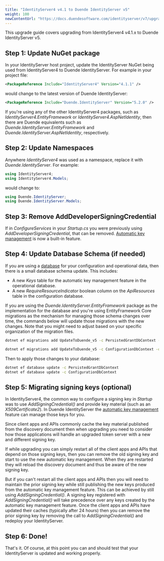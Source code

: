 ```yaml
---
title: "IdentityServer4 v4.1 to Duende IdentityServer v5"
weight: 100
newContentUrl: "https://docs.duendesoftware.com/identityserver/v7/upgrades/"
---
```


This upgrade guide covers upgrading from IdentityServer4 v4.1.x to Duende IdentityServer v5.

## Step 1: Update NuGet package

In your IdentityServer host project, update the IdentityServer NuGet being used from IdentityServer4 to Duende IdentityServer. 
For example in your project file:

```xml
<PackageReference Include="IdentityServer4" Version="4.1.1" />
```

would change to the latest version of Duende IdentityServer:

```xml
<PackageReference Include="Duende.IdentityServer" Version="5.2.0" />
```

If you're using any of the other IdentityServer4 packages, such as *IdentityServer4.EntityFramework* or *IdentityServer4.AspNetIdentity*, then there are Duende equivalents such as *Duende.IdentityServer.EntityFramework* and *Duende.IdentityServer.AspNetIdentity*, respectively.

## Step 2: Update Namespaces

Anywhere *IdentityServer4* was used as a namespace, replace it with *Duende.IdentityServer*. For example:

```csharp
using IdentityServer4;
using IdentityServer4.Models;
```

would change to:

```csharp
using Duende.IdentityServer;
using Duende.IdentityServer.Models;
```

## Step 3: Remove AddDeveloperSigningCredential

If in *ConfigureServices* in your *Startup.cs* you were previously using *AddDeveloperSigningCredential*, that can be removed. 
[Automatic key management](/identityserver/v5/fundamentals/keys) is now a built-in feature.

## Step 4: Update Database Schema (if needed)

If you are using a [database](/identityserver/v5/data) for your configuration and operational data, then there is a small database schema update.
This includes:

* A new *Keys* table for the automatic key management feature in the operational database.
* A new *RequireResourceIndicator* boolean column on the *ApiResources* table in the configuration database.

If you are using the *Duende.IdentityServer.EntityFramework* package as the implementation for the database and you're using EntityFramework Core migrations as the mechanism for managing those schema changes over time, the commands below will update those migrations with the new changes.
Note that you might need to adjust based on your specific organization of the migration files.

```bash
dotnet ef migrations add UpdateToDuende_v5 -c PersistedGrantDbContext -o Data/Migrations/IdentityServer/PersistedGrantDb

dotnet ef migrations add UpdateToDuende_v5 -c ConfigurationDbContext -o Data/Migrations/IdentityServer/ConfigurationDb
```

Then to apply those changes to your database:

```bash
dotnet ef database update -c PersistedGrantDbContext
dotnet ef database update -c ConfigurationDbContext
```

## Step 5: Migrating signing keys (optional)

In IdentityServer4, the common way to configure a signing key in *Startup* was to use *AddSigningCredential()* and provide key material (such as an *X509Certificate2*).
In Duende IdentityServer the [automatic key management](/identityserver/v5/fundamentals/keys) feature can manage those keys for you.

Since client apps and APIs commonly cache the key material published from the discovery document then when upgrading you need to consider how those applications will handle an upgraded token server with a new and different signing key.

If while upgrading you can simply restart all of the client apps and APIs that depend on those signing keys, then you can remove the old signing key and start to use the new automatic key management. 
When they are restarted they will reload the discovery document and thus be aware of the new signing key.

But if you can't restart all the client apps and APIs then you will need to maintain the prior signing key while still publishing the new keys produced from the automatic key management feature. 
This can be achieved by still using *AddSigningCredential()*.
A signing key registered with *AddSigningCredential()* will take precedence over any keys created by the automatic key management feature.
Once the client apps and APIs have updated their caches (typically after 24 hours) then you can remove the prior signing key by removing the call to *AddSigningCredential()* and redeploy your IdentityServer.

## Step 6: Done!

That's it. Of course, at this point you can and should test that your IdentityServer is updated and working properly.

